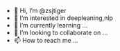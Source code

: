 - 👋 Hi, I’m @zsjtiger
- 👀 I’m interested in deepleaning,nlp
- 🌱 I’m currently learning ...
- 💞️ I’m looking to collaborate on ...
- 📫 How to reach me ...

<!---
zsjtiger/zsjtiger is a ✨ special ✨ repository because its `README.md` (this file) appears on your GitHub profile.
You can click the Preview link to take a look at your changes.
--->
